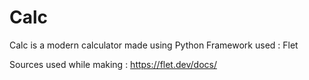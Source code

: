 # Calc
Calc is a modern calculator made using Python
Framework used : Flet

Sources used while making : https://flet.dev/docs/
